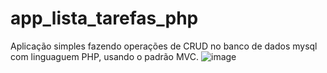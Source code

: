 # app_lista_tarefas_php
Aplicação simples fazendo operações de CRUD no banco de dados mysql com linguaguem PHP, usando o padrão MVC.
![image](https://user-images.githubusercontent.com/74381457/227298851-b3746b8a-8da4-4bfd-9dbf-b3eaf1933e2b.png)

